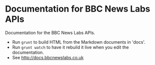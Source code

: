 # Documentation for BBC News Labs APIs

Documentation for the BBC News Labs APIs.

* Run `grunt` to build HTML from the Markdown documents in 'docs'.
* Run `grunt watch` to have it rebuild it live when you edit the documentation.
* See http://docs.bbcnewslabs.co.uk